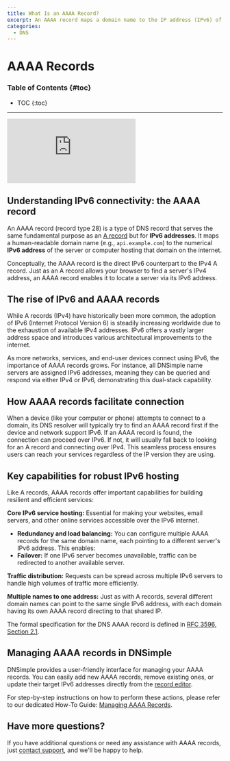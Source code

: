 ```yaml
---
title: What Is an AAAA Record?
excerpt: An AAAA record maps a domain name to the IP address (IPv6) of the computer hosting the domain.
categories:
  - DNS
---
```


# AAAA Records

### Table of Contents {#toc}

* TOC
{:toc}

---

<div class="aspect-ratio aspect-ratio--16x9 z-0 mb4">
  <iframe loading="lazy" src="https://www.youtube.com/embed/4SGgO5MSQLg?si=I5Hu7dj7-uuwA-xs" class="aspect-ratio--object" frameborder="0" allow="accelerometer; autoplay; clipboard-write; encrypted-media; gyroscope; picture-in-picture" allowfullscreen></iframe>
</div>

## Understanding IPv6 connectivity: the AAAA record

An AAAA record (record type 28) is a type of DNS record that serves the same fundamental purpose as an [A record](/articles/a-record/) but for **IPv6 addresses**. It maps a human-readable domain name (e.g., `api.example.com`) to the numerical **IPv6 address** of the server or computer hosting that domain on the internet.

Conceptually, the AAAA record is the direct IPv6 counterpart to the IPv4 A record. Just as an A record allows your browser to find a server's IPv4 address, an AAAA record enables it to locate a server via its IPv6 address.

## The rise of IPv6 and AAAA records
While A records (IPv4) have historically been more common, the adoption of IPv6 (Internet Protocol Version 6) is steadily increasing worldwide due to the exhaustion of available IPv4 addresses. IPv6 offers a vastly larger address space and introduces various architectural improvements to the internet.

As more networks, services, and end-user devices connect using IPv6, the importance of AAAA records grows. For instance, all DNSimple name servers are assigned IPv6 addresses, meaning they can be queried and respond via either IPv4 or IPv6, demonstrating this dual-stack capability.

## How AAAA records facilitate connection
When a device (like your computer or phone) attempts to connect to a domain, its DNS resolver will typically try to find an AAAA record first if the device and network support IPv6. If an AAAA record is found, the connection can proceed over IPv6. If not, it will usually fall back to looking for an A record and connecting over IPv4. This seamless process ensures users can reach your services regardless of the IP version they are using.

## Key capabilities for robust IPv6 hosting
Like A records, AAAA records offer important capabilities for building resilient and efficient services:

**Core IPv6 service hosting:** Essential for making your websites, email servers, and other online services accessible over the IPv6 internet.
- **Redundancy and load balancing:** You can configure multiple AAAA records for the same domain name, each pointing to a different server's IPv6 address. This enables:
- **Failover:** If one IPv6 server becomes unavailable, traffic can be redirected to another available server.

**Traffic distribution:** Requests can be spread across multiple IPv6 servers to handle high volumes of traffic more efficiently.

**Multiple names to one address:** Just as with A records, several different domain names can point to the same single IPv6 address, with each domain having its own AAAA record directing to that shared IP.

The formal specification for the DNS AAAA record is defined in [RFC 3596, Section 2.1](https://datatracker.ietf.org/doc/html/rfc3596#section-2.1).

## Managing AAAA records in DNSimple
DNSimple provides a user-friendly interface for managing your AAAA records. You can easily add new AAAA records, remove existing ones, or update their target IPv6 addresses directly from the [record editor](/articles/record-editor/).

For step-by-step instructions on how to perform these actions, please refer to our dedicated How-To Guide: [Managing AAAA Records](/articles/manage-aaaa-record/).

## Have more questions?
If you have additional questions or need any assistance with AAAA records, just [contact support](https://dnsimple.com/feedback), and we'll be happy to help.
